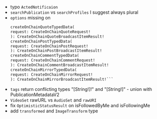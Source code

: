 - typo `ActedNotificaion`
- `searchPublication` vs `searchProfiles` I suggest always plural
- `options` missing on
  ````graphql
  createOnChainQuoteTypedData(
  request: CreateOnChainQuoteRequest!
  ): CreateOnChainQuoteBroadcastItemResult!
  createOnChainPostTypedData(
  request: CreateOnChainPostRequest!
  ): CreateOnChainPostBroadcastItemResult!
  createOnChainCommentTypedData(
  request: CreateOnChainCommentRequest!
  ): CreateOnChainCommentBroadcastItemResult!
  createOnChainMirrorTypedData(
  request: CreateOnChainMirrorRequest!
  ): CreateOnChainMirrorBroadcastItemResult!```
  ````
- `tags` return conflicting types "[String!]!" and "[String!]" - union with PublicationMetadataV2
- `VideoSet` rawURL vs `AudioSet` and `rawURI`
- fix `OptimisticStatusResult` on isFollowedByMe and isFollowingMe
- add `transformed` and `ImageTransform` type
